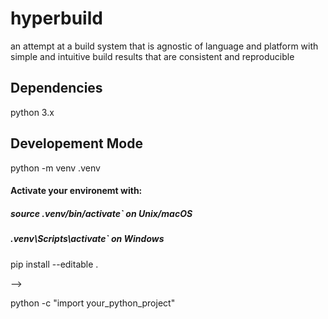 # hyperbuild
an attempt at a build system that is agnostic of language and platform with simple and intuitive build results that are consistent and reproducible


## Dependencies

python 3.x

## Developement Mode


python -m venv .venv

<!-- [] -->
#### Activate your environemt with:

##### source .venv/bin/activate` on Unix/macOS
      
##### .venv\Scripts\activate` on Windows

pip install --editable .

<!-- 
<!--  -->
 <!-- --> -->

<!-- # Now you have access to your package -->
<!-- # as if it was installed in .venv -->
python -c "import your_python_project"